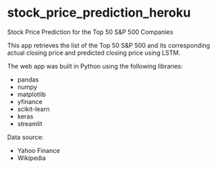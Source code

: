 # stock_price_prediction_heroku
Stock Price Prediction for the Top 50 S&amp;P 500 Companies

This app retrieves the list of the Top 50 S&P 500 and its corresponding actual closing price and predicted closing price using LSTM.

The web app was built in Python using the following libraries:
* pandas
* numpy
* matplotlib
* yfinance
* scikit-learn
* keras
* streamlit

Data source: 
* Yahoo Finance
* Wikipedia
